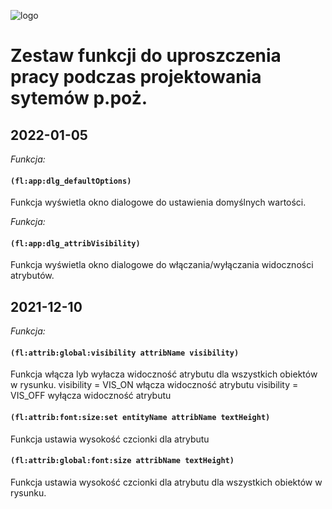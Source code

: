 
![logo](https://user-images.githubusercontent.com/15337292/112994033-1af8b580-916a-11eb-8f68-e1457cb30e47.jpg)
# Zestaw funkcji do uproszczenia pracy podczas projektowania sytemów p.poż.

## 2022-01-05
  *Funkcja:*
####	`(fl:app:dlg_defaultOptions)`
Funkcja wyświetla okno dialogowe do ustawienia domyślnych wartości.

  *Funkcja:*
####	`(fl:app:dlg_attribVisibility)`
Funkcja wyświetla okno dialogowe do włączania/wyłączania widoczności atrybutów.

## 2021-12-10
  *Funkcja:*
####	`(fl:attrib:global:visibility attribName visibility)`
Funkcja włącza lyb wyłacza widoczność atrybutu dla wszystkich obiektów w rysunku.
visibility = VIS_ON włącza widoczność atrybutu
visibility = VIS_OFF wyłącza widoczność atrybutu

#### `(fl:attrib:font:size:set entityName attribName textHeight)`
Funkcja ustawia wysokość czcionki dla atrybutu

#### `(fl:attrib:global:font:size attribName textHeight)`
Funkcja ustawia wysokość czcionki dla atrybutu dla wszystkich obiektów w rysunku.

